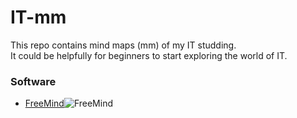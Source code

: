 # IT-mm


This repo contains mind maps (mm) of my IT studding.  
It could be helpfully for beginners to start exploring the world of IT.  

### Software
+   [FreeMind](http://freemind.sourceforge.net/wiki/index.php/Main_Page)![FreeMind](http://a.fsdn.com/allura/p/freemind/icon) 
